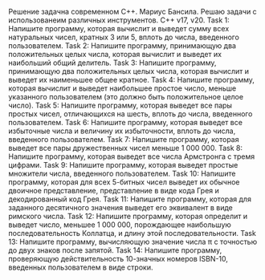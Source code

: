 Решение задачна современном C++.
Мариус Бансила.
Решаю задачи с использованеим различных инструментов.
C++ v17, v20.
Task 1: Напишите программу, которая вычислит и выведет сумму всех натуральных чисел, кратных 3 или 5, вплоть до числа, введенного пользователем.
Task 2: Напишите программу, принимающую два положительных целых числа, которая вычислит и выведет их наибольший общий делитель.
Task 3: Напишите программу, принимающую два положительных целых числа, которая вычислит и выведет их наименьшее общее кратное.
Task 4: Напишите программу, которая вычислит и выведет наибольшее простое число, меньше указанного пользователем (это должно быть положительное целое число).
Task 5: Напишите программу, которая выведет все пары простых чисел, отличающихся на шесть, вплоть до числа, введенного пользователем.
Task 6: Напишите программу, которая выведет все избыточные числа и величину их избыточности, вплоть до числа, введенного пользователем.
Task 7: Напишите программу, которая выведет все пары дружественных чисел меньше 1 000 000.
Task 8: Напишите программу, которая выведет все числа Армстронга с тремя цифрами.
Task 9: Напишите программу, которая выведет простые множители числа, введенного пользователем.
Task 10: Напишите программу, которая для всех 5-битных чисел выведет их обычное двоичное представление, представление в виде кода Грея и декодированный код Грея.
Task 11: Напишите программу, которая для заданного десятичного значения выведет его эквивалент в виде римского числа.
Task 12: Напишите программу, которая определит и выведет число, меньшее 1 000 000, порождающее наибольшую последовательность Коллатца, и длину этой последовательности.
Task 13: Напишите программу, вычисляющую значение числа π с точностью до двух знаков после запятой.
Task 14: Напишите программу, проверяющую действительность 10-значных номеров ISBN-10, введенных пользователем в виде строки.
